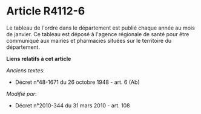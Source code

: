 # Article R4112-6

Le tableau de l'ordre dans le département est publié chaque année au mois de janvier. Ce tableau est déposé à l'agence
régionale de santé pour être communiqué aux mairies et pharmacies situées sur le territoire du département.

**Liens relatifs à cet article**

_Anciens textes_:

  - Décret n°48-1671 du 26 octobre 1948 - art. 6 (Ab)

_Modifié par_:

  - Décret n°2010-344 du 31 mars 2010 - art. 108
